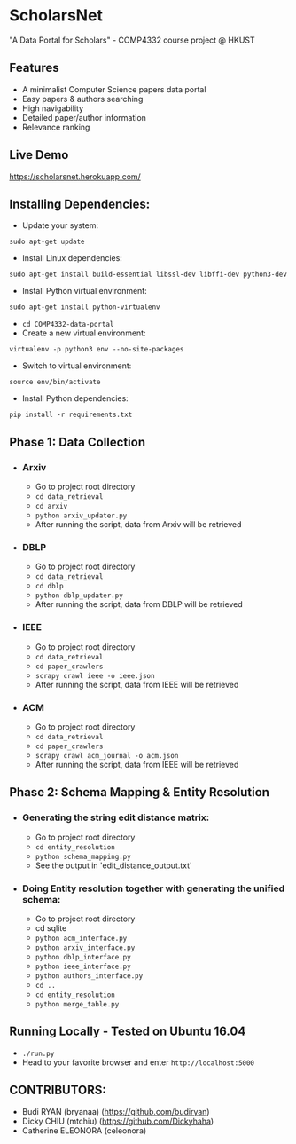 # ScholarsNet
"A Data Portal for Scholars" - COMP4332 course project @ HKUST

## Features
- A minimalist Computer Science papers data portal
- Easy papers & authors searching
- High navigability
- Detailed paper/author information
- Relevance ranking

## Live Demo
https://scholarsnet.herokuapp.com/

## Installing Dependencies:
- Update your system:

`sudo apt-get update`
- Install Linux dependencies: 

`sudo apt-get install build-essential libssl-dev libffi-dev python3-dev`
- Install Python virtual environment: 

`sudo apt-get install python-virtualenv`
- `cd COMP4332-data-portal`
- Create a new virtual environment: 

`virtualenv -p python3 env --no-site-packages`
- Switch to virtual environment: 

`source env/bin/activate`
- Install Python dependencies: 

`pip install -r requirements.txt`

## Phase 1: Data Collection
- ### Arxiv
    - Go to project root directory
    - `cd data_retrieval`
    - `cd arxiv`
    - `python arxiv_updater.py`
    - After running the script, data from Arxiv will be retrieved
- ### DBLP
    - Go to project root directory
    - `cd data_retrieval`
    - `cd dblp`
    - `python dblp_updater.py`
    - After running the script, data from DBLP will be retrieved
- ### IEEE
    - Go to project root directory
    - `cd data_retrieval`
    - `cd paper_crawlers`
    - `scrapy crawl ieee -o ieee.json`
    - After running the script, data from IEEE will be retrieved
- ### ACM
    - Go to project root directory
    - `cd data_retrieval`
    - `cd paper_crawlers`
    - `scrapy crawl acm_journal -o acm.json`
    - After running the script, data from IEEE will be retrieved

## Phase 2: Schema Mapping & Entity Resolution
- ### Generating the string edit distance matrix:
    - Go to project root directory
    - `cd entity_resolution`
    - `python schema_mapping.py`
    - See the output in 'edit_distance_output.txt'
- ### Doing Entity resolution together with generating the unified schema:
    - Go to project root directory
    - cd sqlite
    - `python acm_interface.py`
    - `python arxiv_interface.py`
    - `python dblp_interface.py`
    - `python ieee_interface.py`
    - `python authors_interface.py`
    - `cd ..`
    - `cd entity_resolution`
    - `python merge_table.py`



## Running Locally - Tested on Ubuntu 16.04
- `./run.py`
- Head to your favorite browser and enter `http://localhost:5000`

## CONTRIBUTORS:
- Budi RYAN (bryanaa) (https://github.com/budiryan)
- Dicky CHIU (mtchiu) (https://github.com/Dickyhaha)
- Catherine ELEONORA (celeonora)


